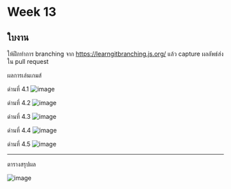 # Week 13 #

## ใบงาน

ให้ฝึกทำการ branching  จาก  https://learngitbranching.js.org/ แล้ว capture ผลลัพธ์ส่งใน pull request

ผลการเล่นเกมส์

ด่านที่ 4.1 
![image](https://user-images.githubusercontent.com/92082350/144768429-2b6673b6-c525-4570-8bfb-51c5bed1b7d1.png)

ด่านที่ 4.2
![image](https://user-images.githubusercontent.com/92082350/144768504-799197e9-1c3d-42da-97c6-254bf99d88e2.png)

ด่านที่ 4.3
![image](https://user-images.githubusercontent.com/92082350/144768550-757baf90-086b-4e77-90cb-e03864ec326c.png)

ด่านที่ 4.4
![image](https://user-images.githubusercontent.com/92082350/144768590-d2367713-9da0-4e42-8260-55f83108ca47.png)


ด่านที่ 4.5
![image](https://user-images.githubusercontent.com/92082350/144768640-2e9a61f9-dda8-4c18-9a5b-5af898631723.png)


---
ตารางสรุปผล


![image](https://user-images.githubusercontent.com/92082350/144768651-831ea16a-6f9f-4c0b-bb5d-cac023ebbcd3.png)


